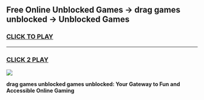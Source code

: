 
## Free Online Unblocked Games → drag games unblocked → Unblocked Games
<h3>
<a href="https://premium.freeplayer.one?title=drag_games_unblocked&ref=21F">CLICK TO PLAY</a></h3>
<hr>

<h3>
<a href="https://premium.freeplayer.one?title=drag_games_unblocked&ref=21F">CLICK 2 PLAY</a>
  
</h3>

<a href="https://premium.freeplayer.one?title=drag_games_unblocked&ref=21F/"><img src="https://clearcache.store/games.png"></a>


**drag games unblocked games unblocked: Your Gateway to Fun and Accessible Online Gaming**
